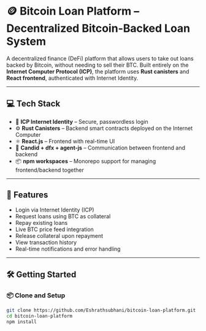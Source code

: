 # 🪙 Bitcoin Loan Platform – Decentralized Bitcoin-Backed Loan System

A decentralized finance (DeFi) platform that allows users to take out loans backed by Bitcoin, without needing to sell their BTC. Built entirely on the **Internet Computer Protocol (ICP)**, the platform uses **Rust canisters** and **React frontend**, authenticated with Internet Identity.

---

## 💻 Tech Stack

- 🔐 **ICP Internet Identity** – Secure, passwordless login
- ⚙️ **Rust Canisters** – Backend smart contracts deployed on the Internet Computer
- ⚛️ **React.js** – Frontend with real-time UI
- 🔌 **Candid + dfx + agent-js** – Communication between frontend and backend
- 📦 **npm workspaces** – Monorepo support for managing frontend/backend together

---

## 🚀 Features

- Login via Internet Identity (ICP)
- Request loans using BTC as collateral
- Repay existing loans
- Live BTC price feed integration
- Release collateral upon repayment
- View transaction history
- Real-time notifications and error handling

---

## 🛠️ Getting Started

### 📦 Clone and Setup

```bash
git clone https://github.com/Eshrathsubhani/bitcoin-loan-platform.git
cd bitcoin-loan-platform
npm install
